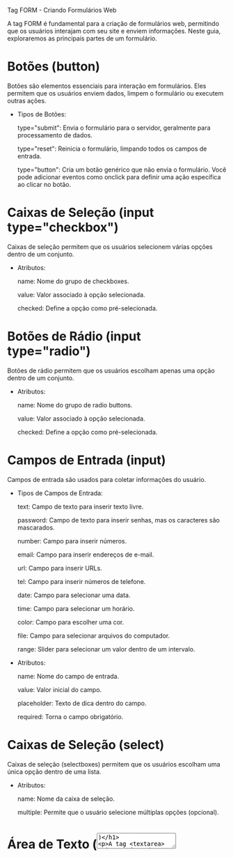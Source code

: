 Tag FORM - Criando Formulários Web

A tag FORM é fundamental para a criação de formulários web, permitindo que os usuários interajam com seu site e enviem informações. Neste guia, exploraremos as principais partes de um formulário.

# Botões (button)

Botões são elementos essenciais para interação em formulários. Eles permitem que os usuários enviem dados, limpem o formulário ou executem outras ações.

* Tipos de Botões:

  type="submit": Envia o formulário para o servidor, geralmente para processamento de dados.

  type="reset": Reinicia o formulário, limpando todos os campos de entrada.

  type="button": Cria um botão genérico que não envia o formulário. Você pode adicionar eventos como onclick para definir uma ação específica ao clicar no botão.

# Caixas de Seleção (input type="checkbox")

  Caixas de seleção permitem que os usuários selecionem várias opções dentro de um conjunto.

* Atributos:

  name: Nome do grupo de checkboxes.

  value: Valor associado à opção selecionada.

  checked: Define a opção como pré-selecionada.

# Botões de Rádio (input type="radio")

  Botões de rádio permitem que os usuários escolham apenas uma opção dentro de um conjunto.

* Atributos:

  name: Nome do grupo de radio buttons.

  value: Valor associado à opção selecionada.

  checked: Define a opção como pré-selecionada.

# Campos de Entrada (input)

  Campos de entrada são usados para coletar informações do usuário.

* Tipos de Campos de Entrada:

  text: Campo de texto para inserir texto livre.

  password: Campo de texto para inserir senhas, mas os caracteres são mascarados.

  number: Campo para inserir números.

  email: Campo para inserir endereços de e-mail.

  url: Campo para inserir URLs.

  tel: Campo para inserir números de telefone.

  date: Campo para selecionar uma data.

  time: Campo para selecionar um horário.

  color: Campo para escolher uma cor.

  file: Campo para selecionar arquivos do computador.

  range: Slider para selecionar um valor dentro de um intervalo.

* Atributos:

  name: Nome do campo de entrada.

  value: Valor inicial do campo.

  placeholder: Texto de dica dentro do campo.

  required: Torna o campo obrigatório.

# Caixas de Seleção (select)

  Caixas de seleção (selectboxes) permitem que os usuários escolham uma única opção dentro de uma lista.

* Atributos:

  name: Nome da caixa de seleção.

  multiple: Permite que o usuário selecione múltiplas opções (opcional).

# Área de Texto (<textarea>)

  A tag <textarea> cria uma área de texto multiline para a entrada de texto mais longo.

* Atributos:

  rows: Número de linhas.

  cols: Número de colunas.

* Lembre-se:

  Valide os dados do formulário no lado do servidor para garantir segurança e integridade.

  Use CSS para estilizar seus formulários e torná-los mais atraentes.

  A tag FORM é uma ferramenta essencial para coletar dados dos usuários e tornar seu site interativo.

* Contribuições

  Sinta-se à vontade para abrir issues e pull requests para melhorar este README.
